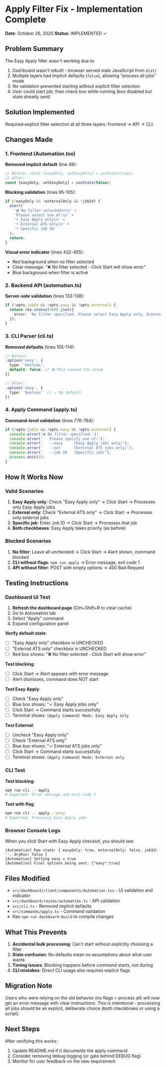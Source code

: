 # Apply Filter Fix - Implementation Complete

**Date**: October 26, 2025
**Status**: IMPLEMENTED ✓

## Problem Summary

The Easy Apply filter wasn't working due to:
1. Dashboard wasn't rebuilt - browser served stale JavaScript from `dist/`
2. Multiple layers had implicit defaults (`false`), allowing "process all jobs" mode
3. No validation prevented starting without explicit filter selection
4. User could start job, then check box while running (box disabled but state already sent)

## Solution Implemented

Required explicit filter selection at all three layers: Frontend → API → CLI.

## Changes Made

### 1. Frontend (Automation.tsx)

**Removed implicit default** (line 48):
```typescript
// Before: const [easyOnly, setEasyOnly] = useState(true);
// After:
const [easyOnly, setEasyOnly] = useState(false);
```

**Blocking validation** (lines 95-105):
```typescript
if (!easyOnly && !externalOnly && !jobId) {
  alert(
    '❌ No filter selected\n\n' +
    'Please select one of:\n' +
    '• Easy Apply only\n' +
    '• External ATS only\n' +
    '• Specific Job ID'
  );
  return;
}
```

**Visual error indicator** (lines 432-455):
- Red background when no filter selected
- Clear message: "❌ No filter selected - Click Start will show error"
- Blue background when filter is active

### 2. Backend API (automation.ts)

**Server-side validation** (lines 133-138):
```typescript
if (!opts.jobId && !opts.easy && !opts.external) {
  return res.status(400).json({
    error: 'No filter specified. Please select Easy Apply only, External ATS only, or provide a specific Job ID.'
  });
}
```

### 3. CLI Parser (cli.ts)

**Removed defaults** (lines 105-114):
```typescript
// Before:
.option('easy', {
  type: 'boolean',
  default: false  // ❌ This caused the issue
})

// After:
.option('easy', {
  type: 'boolean'  // ✓ No default
})
```

### 4. Apply Command (apply.ts)

**Command-level validation** (lines 776-784):
```typescript
if (!opts.jobId && !opts.easy && !opts.external) {
  console.error('❌ No filter specified.');
  console.error('   Please specify one of:');
  console.error('   --easy     (Easy Apply jobs only)');
  console.error('   --ext      (External ATS jobs only)');
  console.error('   --job ID   (Specific job)');
  process.exit(1);
}
```

## How It Works Now

### Valid Scenarios

1. **Easy Apply only**: Check "Easy Apply only" → Click Start → Processes only Easy Apply jobs
2. **External only**: Check "External ATS only" → Click Start → Processes only external jobs
3. **Specific job**: Enter Job ID → Click Start → Processes that job
4. **Both checkboxes**: Easy Apply takes priority (as before)

### Blocked Scenarios

1. **No filter**: Leave all unchecked → Click Start → Alert shown, command blocked
2. **CLI without flags**: `npm run apply` → Error message, exit code 1
3. **API without filter**: POST with empty options → 400 Bad Request

## Testing Instructions

### Dashboard UI Test

1. **Refresh the dashboard page** (Ctrl+Shift+R to clear cache)
2. Go to Automation tab
3. Select "Apply" command
4. Expand configuration panel

**Verify default state**:
- [ ] "Easy Apply only" checkbox is UNCHECKED
- [ ] "External ATS only" checkbox is UNCHECKED
- [ ] Red box shows: "❌ No filter selected - Click Start will show error"

**Test blocking**:
- [ ] Click Start → Alert appears with error message
- [ ] Alert dismisses, command does NOT start

**Test Easy Apply**:
- [ ] Check "Easy Apply only"
- [ ] Blue box shows: "✓ Easy Apply jobs only"
- [ ] Click Start → Command starts successfully
- [ ] Terminal shows: `[Apply Command] Mode: Easy Apply only`

**Test External**:
- [ ] Uncheck "Easy Apply only"
- [ ] Check "External ATS only"
- [ ] Blue box shows: "✓ External ATS jobs only"
- [ ] Click Start → Command starts successfully
- [ ] Terminal shows: `[Apply Command] Mode: External only`

### CLI Test

**Test blocking**:
```bash
npm run cli -- apply
# Expected: Error message and exit code 1
```

**Test with flag**:
```bash
npm run cli -- apply --easy
# Expected: Processes Easy Apply jobs
```

### Browser Console Logs

When you click Start with Easy Apply checked, you should see:
```
[Automation] Raw state: { easyOnly: true, externalOnly: false, jobId: '', dryRun: false }
[Automation] Setting easy = true
[Automation] Final options being sent: {"easy":true}
```

## Files Modified

- `src/dashboard/client/components/Automation.tsx` - UI validation and indicator
- `src/dashboard/routes/automation.ts` - API validation
- `src/cli.ts` - Removed implicit defaults
- `src/commands/apply.ts` - Command validation
- Ran `npm run dashboard:build` to compile changes

## What This Prevents

1. **Accidental bulk processing**: Can't start without explicitly choosing a filter
2. **State confusion**: No defaults mean no assumptions about what user wants
3. **Timing issues**: Blocking happens before command starts, not during
4. **CLI mistakes**: Direct CLI usage also requires explicit flags

## Migration Note

Users who were relying on the old behavior (no flags = process all) will now get an error message with clear instructions. This is intentional - processing all jobs should be an explicit, deliberate choice (both checkboxes or using a script).

## Next Steps

After verifying this works:
1. Update README.md if it documents the apply command
2. Consider removing debug logging (or gate behind DEBUG flag)
3. Monitor for user feedback on the new requirement
